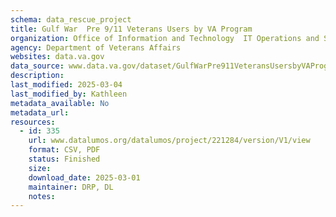 ```yaml
---
schema: data_rescue_project 
title: Gulf War  Pre 9/11 Veterans Users by VA Program
organization: Office of Information and Technology  IT Operations and Services (ITOPS)
agency: Department of Veterans Affairs
websites: data.va.gov
data_source: www.data.va.gov/dataset/GulfWarPre911VeteransUsersbyVAProgram/h7i3id66
description: 
last_modified: 2025-03-04
last_modified_by: Kathleen
metadata_available: No
metadata_url: 
resources:
  - id: 335
    url: www.datalumos.org/datalumos/project/221284/version/V1/view
    format: CSV, PDF
    status: Finished
    size: 
    download_date: 2025-03-01
    maintainer: DRP, DL
    notes: 
---
```

